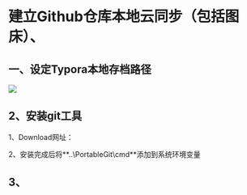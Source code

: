 # 建立Github仓库本地云同步（包括图床）、

## 一、设定Typora本地存档路径

![](D:\TyporaNoteBook\assets\Typora图像路径设定.png)

## 2、安装git工具

1、Download网址：

2、安装完成后将**..\PortableGit\cmd**添加到系统环境变量

## 3、

